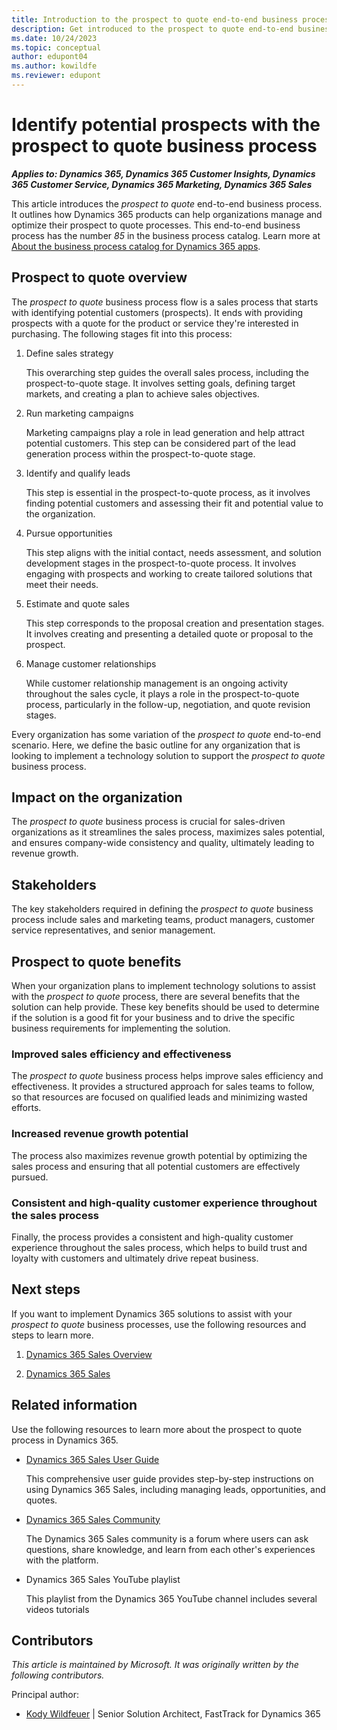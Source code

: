 ```yaml
---
title: Introduction to the prospect to quote end-to-end business process
description: Get introduced to the prospect to quote end-to-end business process. Learn how Dynamics 365 apps can help organizations optimize their prospect to quote processes.
ms.date: 10/24/2023
ms.topic: conceptual
author: edupont04
ms.author: kowildfe
ms.reviewer: edupont
---
```


# Identify potential prospects with the prospect to quote business process

***Applies to: Dynamics 365, Dynamics 365 Customer Insights, Dynamics 365 Customer Service, Dynamics 365 Marketing, Dynamics 365 Sales***

This article introduces the *prospect to quote* end-to-end business process. It outlines how Dynamics 365 products can help organizations manage and optimize their prospect to quote processes. This end-to-end business process has the number *85* in the business process catalog. Learn more at [About the business process catalog for Dynamics 365 apps](about.md).

## Prospect to quote overview

The *prospect to quote* business process flow is a sales process that starts with identifying potential customers (prospects). It ends with providing prospects with a quote for the product or service they're interested in purchasing. The following stages fit into this process:

1. Define sales strategy

    This overarching step guides the overall sales process, including the prospect-to-quote stage. It involves setting goals, defining target markets, and creating a plan to achieve sales objectives.

2. Run marketing campaigns

    Marketing campaigns play a role in lead generation and help attract potential customers. This step can be considered part of the lead generation process within the prospect-to-quote stage.

3. Identify and qualify leads

    This step is essential in the prospect-to-quote process, as it involves finding potential customers and assessing their fit and potential value to the organization.

4. Pursue opportunities

    This step aligns with the initial contact, needs assessment, and solution development stages in the prospect-to-quote process. It involves engaging with prospects and working to create tailored solutions that meet their needs.

5. Estimate and quote sales

    This step corresponds to the proposal creation and presentation stages. It involves creating and presenting a detailed quote or proposal to the prospect.

6. Manage customer relationships

    While customer relationship management is an ongoing activity throughout the sales cycle, it plays a role in the prospect-to-quote process, particularly in the follow-up, negotiation, and quote revision stages.

<!-- Removed
7. Analyze service operations

    This sub-process is more relevant to the broader sales and service delivery process, but insights gained from analyzing service operations can inform the solution development and proposal creation stages in the prospect-to-quote process. -->

Every organization has some variation of the *prospect to quote* end-to-end scenario. Here, we define the basic outline for any organization that is looking to implement a technology solution to support the *prospect to quote* business process.

## Impact on the organization

The *prospect to quote* business process is crucial for sales-driven organizations as it streamlines the sales process, maximizes sales potential, and ensures company-wide consistency and quality, ultimately leading to revenue growth.

## Stakeholders

The key stakeholders required in defining the *prospect to quote* business process include sales and marketing teams, product managers, customer service representatives, and senior management.

## Prospect to quote benefits

When your organization plans to implement technology solutions to assist with the *prospect to quote* process, there are several benefits that the solution can help provide. These key benefits should be used to determine if the solution is a good fit for your business and to drive the specific business requirements for implementing the solution.

### Improved sales efficiency and effectiveness

The *prospect to quote* business process helps improve sales efficiency and effectiveness. It provides a structured approach for sales teams to follow, so that resources are focused on qualified leads and minimizing wasted efforts.

### Increased revenue growth potential

The process also maximizes revenue growth potential by optimizing the sales process and ensuring that all potential customers are effectively pursued.

### Consistent and high-quality customer experience throughout the sales process

Finally, the process provides a consistent and high-quality customer experience throughout the sales process, which helps to build trust and loyalty with customers and ultimately drive repeat business.

## Next steps

If you want to implement Dynamics 365 solutions to assist with your *prospect to quote* business processes, use the following resources and steps to learn more.

1. [Dynamics 365 Sales Overview](https://dynamics.microsoft.com/sales/overview/)

2. [Dynamics 365 Sales](/training/dynamics365/sales/)

## Related information

Use the following resources to learn more about the prospect to quote process in Dynamics 365.

- [Dynamics 365 Sales User Guide](/dynamics365/sales-enterprise/user-guide)

    This comprehensive user guide provides step-by-step instructions on using Dynamics 365 Sales, including managing leads, opportunities, and quotes.

- [Dynamics 365 Sales Community](https://community.dynamics.com/forums/thread/?partialUrl=sales/)

    The Dynamics 365 Sales community is a forum where users can ask questions, share knowledge, and learn from each other's experiences with the platform.

- Dynamics 365 Sales YouTube playlist

    This playlist from the Dynamics 365 YouTube channel includes several videos tutorials

## Contributors

*This article is maintained by Microsoft. It was originally written by the following contributors.*

Principal author:

- [Kody Wildfeuer](https://www.linkedin.com/in/kody-wildfeuer/) | Senior Solution Architect, FastTrack for Dynamics 365

<!--## Tags
*Stakeholders:* Sales and marketing teams, product managers, customer service representatives, and senior management

*Products:* Dynamics 365, Dynamics 365 Customer Insights, Dynamics 365 Customer Service, Dynamics 365 Marketing, Dynamics 365 Sales

